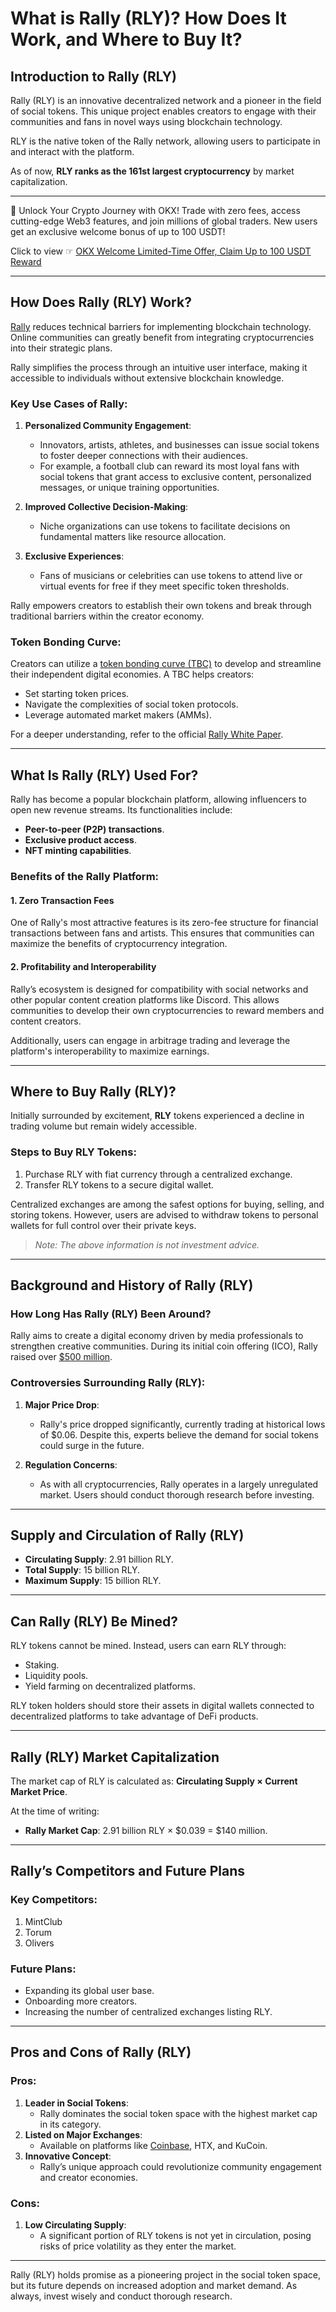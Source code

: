 # What is Rally (RLY)? How Does It Work, and Where to Buy It?

## Introduction to Rally (RLY)

Rally (RLY) is an innovative decentralized network and a pioneer in the field of social tokens. This unique project enables creators to engage with their communities and fans in novel ways using blockchain technology. 

RLY is the native token of the Rally network, allowing users to participate in and interact with the platform.

As of now, **RLY ranks as the 161st largest cryptocurrency** by market capitalization.

---

🚀 Unlock Your Crypto Journey with OKX! Trade with zero fees, access cutting-edge Web3 features, and join millions of global traders. New users get an exclusive welcome bonus of up to 100 USDT!  

Click to view ☞ [OKX Welcome Limited-Time Offer, Claim Up to 100 USDT Reward](https://bit.ly/OKXe)

---

## How Does Rally (RLY) Work?

[Rally](https://rally.io/) reduces technical barriers for implementing blockchain technology. Online communities can greatly benefit from integrating cryptocurrencies into their strategic plans. 

Rally simplifies the process through an intuitive user interface, making it accessible to individuals without extensive blockchain knowledge.

### Key Use Cases of Rally:
1. **Personalized Community Engagement**: 
   - Innovators, artists, athletes, and businesses can issue social tokens to foster deeper connections with their audiences. 
   - For example, a football club can reward its most loyal fans with social tokens that grant access to exclusive content, personalized messages, or unique training opportunities.

2. **Improved Collective Decision-Making**:
   - Niche organizations can use tokens to facilitate decisions on fundamental matters like resource allocation.

3. **Exclusive Experiences**:
   - Fans of musicians or celebrities can use tokens to attend live or virtual events for free if they meet specific token thresholds.

Rally empowers creators to establish their own tokens and break through traditional barriers within the creator economy.

### Token Bonding Curve:
Creators can utilize a [token bonding curve (TBC)](https://wiki.rally.io/rally-io/101/tbc#:~:text=A%20TBC%20is%20a%20pricing,a%20Coin's%20supply%20and%20price.) to develop and streamline their independent digital economies. A TBC helps creators:
- Set starting token prices.
- Navigate the complexities of social token protocols.
- Leverage automated market makers (AMMs).

For a deeper understanding, refer to the official [Rally White Paper](https://www.rallyapp.com/assets/docs/RallyWhitePaper.pdf).

---

## What Is Rally (RLY) Used For?

Rally has become a popular blockchain platform, allowing influencers to open new revenue streams. Its functionalities include:
- **Peer-to-peer (P2P) transactions**.
- **Exclusive product access**.
- **NFT minting capabilities**.

### Benefits of the Rally Platform:

#### 1. Zero Transaction Fees
One of Rally's most attractive features is its zero-fee structure for financial transactions between fans and artists. This ensures that communities can maximize the benefits of cryptocurrency integration.

#### 2. Profitability and Interoperability
Rally’s ecosystem is designed for compatibility with social networks and other popular content creation platforms like Discord. This allows communities to develop their own cryptocurrencies to reward members and content creators.

Additionally, users can engage in arbitrage trading and leverage the platform's interoperability to maximize earnings.

---

## Where to Buy Rally (RLY)?

Initially surrounded by excitement, **RLY** tokens experienced a decline in trading volume but remain widely accessible.

### Steps to Buy RLY Tokens:
1. Purchase RLY with fiat currency through a centralized exchange.
2. Transfer RLY tokens to a secure digital wallet.

Centralized exchanges are among the safest options for buying, selling, and storing tokens. However, users are advised to withdraw tokens to personal wallets for full control over their private keys.

> *Note: The above information is not investment advice.*

---

## Background and History of Rally (RLY)

### How Long Has Rally (RLY) Been Around?
Rally aims to create a digital economy driven by media professionals to strengthen creative communities. During its initial coin offering (ICO), Rally raised over [$500 million](https://icodrops.com/rally/).

### Controversies Surrounding Rally (RLY):
1. **Major Price Drop**:
   - Rally's price dropped significantly, currently trading at historical lows of $0.06. Despite this, experts believe the demand for social tokens could surge in the future.
   
2. **Regulation Concerns**:
   - As with all cryptocurrencies, Rally operates in a largely unregulated market. Users should conduct thorough research before investing.

---

## Supply and Circulation of Rally (RLY)

- **Circulating Supply**: 2.91 billion RLY.
- **Total Supply**: 15 billion RLY.
- **Maximum Supply**: 15 billion RLY.

---

## Can Rally (RLY) Be Mined?

RLY tokens cannot be mined. Instead, users can earn RLY through:
- Staking.
- Liquidity pools.
- Yield farming on decentralized platforms.

RLY token holders should store their assets in digital wallets connected to decentralized platforms to take advantage of DeFi products.

---

## Rally (RLY) Market Capitalization

The market cap of RLY is calculated as:
**Circulating Supply × Current Market Price**.

At the time of writing:
- **Rally Market Cap**: 2.91 billion RLY × $0.039 = $140 million.

---

## Rally’s Competitors and Future Plans

### Key Competitors:
1. MintClub
2. Torum
3. Olivers

### Future Plans:
- Expanding its global user base.
- Onboarding more creators.
- Increasing the number of centralized exchanges listing RLY.

---

## Pros and Cons of Rally (RLY)

### Pros:
1. **Leader in Social Tokens**:
   - Rally dominates the social token space with the highest market cap in its category.
2. **Listed on Major Exchanges**:
   - Available on platforms like [Coinbase](https://bit.ly/OKXe), HTX, and KuCoin.
3. **Innovative Concept**:
   - Rally’s unique approach could revolutionize community engagement and creator economies.

### Cons:
1. **Low Circulating Supply**:
   - A significant portion of RLY tokens is not yet in circulation, posing risks of price volatility as they enter the market.

---

Rally (RLY) holds promise as a pioneering project in the social token space, but its future depends on increased adoption and market demand. As always, invest wisely and conduct thorough research.
